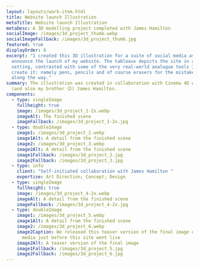 ```yaml
---
layout: layouts/work-item.html
title: Website launch Illustration
metaTitle: Website launch Illustration
metaDesc: A 3D modelling project completed with James Hamilton
socialImage: /images/3d_project_thumb.webp
socialImageFallback: /images/3d_project_thumb.jpg
featured: true
displayOrder: 8
excerpt: "I created this 3D illustration for a suite of social media assets to
  announce the launch of my website. The tableaux depicts the site in an unreal
  setting, contrasted with some of the very real-world analogue tools I used to
  create it: namely pens, pencils and of course erasers for the mistakes I made
  along the way."
summary: The illustration was created in collaboration with Cinema 4D whizzkid
  (and also my brother 😉) James Hamilton.
components:
  - type: singleImage
    fullheight: true
    image: /images/3d_project_1-2x.webp
    imageAlt: The finished scene
    imageFallback: /images/3d_project_1-2x.jpg
  - type: doubleImage
    image1: /images/3d_project_2.webp
    image1Alt: A detail from the finished scene
    image2: /images/3d_project_3.webp
    image2Alt: A detail from the finished scene
    image1Fallback: /images/3d_project_2.jpg
    image2Fallback: /images/3d_project_3.jpg
  - type: info
    client: "Self-initiated collaboration with James Hamilton "
    expertise: Art Direction; Concept; Design
  - type: singleImage
    fullheight: true
    image: /images/3d_project_4-2x.webp
    imageAlt: A detail from the finished scene
    imageFallback: /images/3d_project_4-2x.jpg
  - type: doubleImage
    image1: /images/3d_project_5.webp
    image1Alt: A detail from the finished scene
    image2: /images/3d_project_6.webp
    image2Caption: We released this teaser version of the final image on social
      media just before this site went live
    image2Alt: A teaser version of the final image
    image1Fallback: /images/3d_project_5.jpg
    image2Fallback: /images/3d_project_6.jpg
---
```


